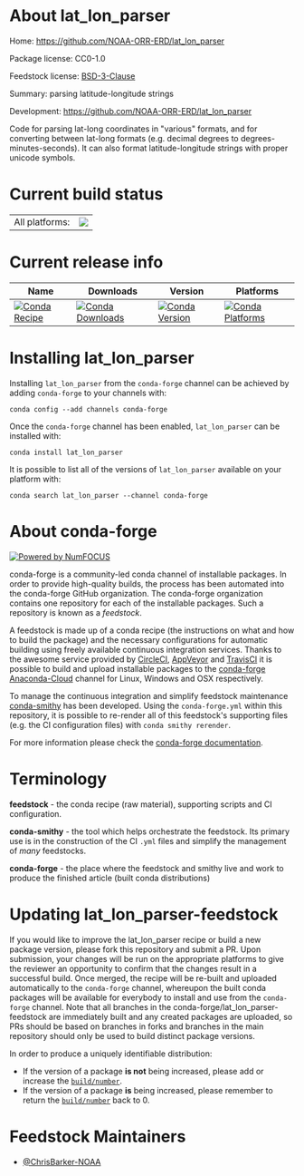 About lat_lon_parser
====================

Home: https://github.com/NOAA-ORR-ERD/lat_lon_parser

Package license: CC0-1.0

Feedstock license: [BSD-3-Clause](https://github.com/conda-forge/lat_lon_parser-feedstock/blob/master/LICENSE.txt)

Summary: parsing latitude-longitude strings

Development: https://github.com/NOAA-ORR-ERD/lat_lon_parser

Code for parsing lat-long coordinates in "various" formats,
and for converting between lat-long formats (e.g. decimal
degrees to degrees-minutes-seconds). It can also format
latitude-longitude strings with proper unicode symbols.


Current build status
====================


<table><tr><td>All platforms:</td>
    <td>
      <a href="https://dev.azure.com/conda-forge/feedstock-builds/_build/latest?definitionId=11629&branchName=master">
        <img src="https://dev.azure.com/conda-forge/feedstock-builds/_apis/build/status/lat_lon_parser-feedstock?branchName=master">
      </a>
    </td>
  </tr>
</table>

Current release info
====================

| Name | Downloads | Version | Platforms |
| --- | --- | --- | --- |
| [![Conda Recipe](https://img.shields.io/badge/recipe-lat_lon_parser-green.svg)](https://anaconda.org/conda-forge/lat_lon_parser) | [![Conda Downloads](https://img.shields.io/conda/dn/conda-forge/lat_lon_parser.svg)](https://anaconda.org/conda-forge/lat_lon_parser) | [![Conda Version](https://img.shields.io/conda/vn/conda-forge/lat_lon_parser.svg)](https://anaconda.org/conda-forge/lat_lon_parser) | [![Conda Platforms](https://img.shields.io/conda/pn/conda-forge/lat_lon_parser.svg)](https://anaconda.org/conda-forge/lat_lon_parser) |

Installing lat_lon_parser
=========================

Installing `lat_lon_parser` from the `conda-forge` channel can be achieved by adding `conda-forge` to your channels with:

```
conda config --add channels conda-forge
```

Once the `conda-forge` channel has been enabled, `lat_lon_parser` can be installed with:

```
conda install lat_lon_parser
```

It is possible to list all of the versions of `lat_lon_parser` available on your platform with:

```
conda search lat_lon_parser --channel conda-forge
```


About conda-forge
=================

[![Powered by NumFOCUS](https://img.shields.io/badge/powered%20by-NumFOCUS-orange.svg?style=flat&colorA=E1523D&colorB=007D8A)](http://numfocus.org)

conda-forge is a community-led conda channel of installable packages.
In order to provide high-quality builds, the process has been automated into the
conda-forge GitHub organization. The conda-forge organization contains one repository
for each of the installable packages. Such a repository is known as a *feedstock*.

A feedstock is made up of a conda recipe (the instructions on what and how to build
the package) and the necessary configurations for automatic building using freely
available continuous integration services. Thanks to the awesome service provided by
[CircleCI](https://circleci.com/), [AppVeyor](https://www.appveyor.com/)
and [TravisCI](https://travis-ci.com/) it is possible to build and upload installable
packages to the [conda-forge](https://anaconda.org/conda-forge)
[Anaconda-Cloud](https://anaconda.org/) channel for Linux, Windows and OSX respectively.

To manage the continuous integration and simplify feedstock maintenance
[conda-smithy](https://github.com/conda-forge/conda-smithy) has been developed.
Using the ``conda-forge.yml`` within this repository, it is possible to re-render all of
this feedstock's supporting files (e.g. the CI configuration files) with ``conda smithy rerender``.

For more information please check the [conda-forge documentation](https://conda-forge.org/docs/).

Terminology
===========

**feedstock** - the conda recipe (raw material), supporting scripts and CI configuration.

**conda-smithy** - the tool which helps orchestrate the feedstock.
                   Its primary use is in the construction of the CI ``.yml`` files
                   and simplify the management of *many* feedstocks.

**conda-forge** - the place where the feedstock and smithy live and work to
                  produce the finished article (built conda distributions)


Updating lat_lon_parser-feedstock
=================================

If you would like to improve the lat_lon_parser recipe or build a new
package version, please fork this repository and submit a PR. Upon submission,
your changes will be run on the appropriate platforms to give the reviewer an
opportunity to confirm that the changes result in a successful build. Once
merged, the recipe will be re-built and uploaded automatically to the
`conda-forge` channel, whereupon the built conda packages will be available for
everybody to install and use from the `conda-forge` channel.
Note that all branches in the conda-forge/lat_lon_parser-feedstock are
immediately built and any created packages are uploaded, so PRs should be based
on branches in forks and branches in the main repository should only be used to
build distinct package versions.

In order to produce a uniquely identifiable distribution:
 * If the version of a package **is not** being increased, please add or increase
   the [``build/number``](https://conda.io/docs/user-guide/tasks/build-packages/define-metadata.html#build-number-and-string).
 * If the version of a package **is** being increased, please remember to return
   the [``build/number``](https://conda.io/docs/user-guide/tasks/build-packages/define-metadata.html#build-number-and-string)
   back to 0.

Feedstock Maintainers
=====================

* [@ChrisBarker-NOAA](https://github.com/ChrisBarker-NOAA/)

